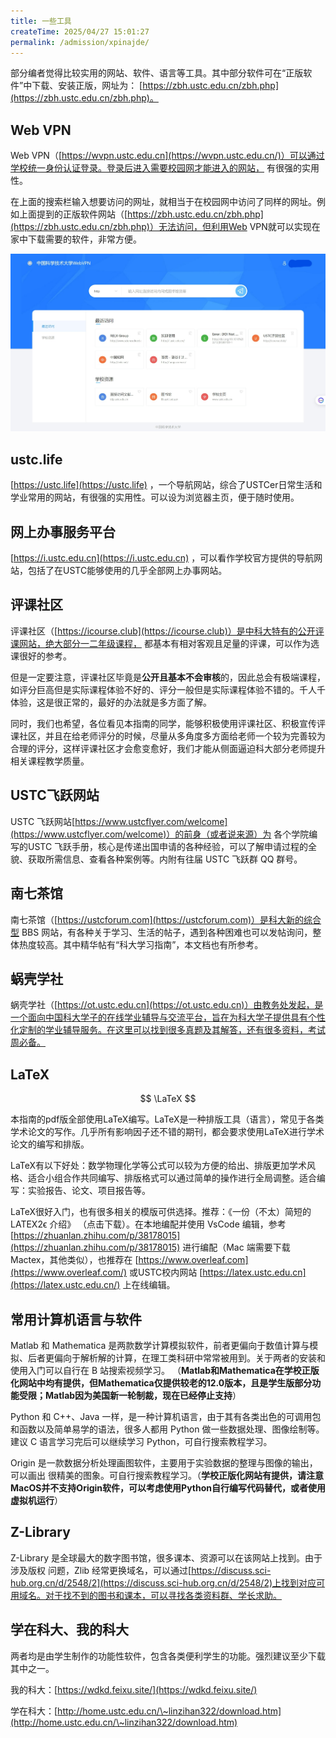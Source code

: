 ```yaml
---
title: 一些工具
createTime: 2025/04/27 15:01:27
permalink: /admission/xpinajde/
---
```


部分编者觉得比较实用的网站、软件、语言等工具。其中部分软件可在“正版软件”中下载、安装正版，网址为： [https://zbh.ustc.edu.cn/zbh.php](https://zbh.ustc.edu.cn/zbh.php)。

## Web VPN

Web VPN（[https://wvpn.ustc.edu.cn](https://wvpn.ustc.edu.cn/)）可以通过学校统一身份认证登录。登录后进入需要校园网才能进入的网站， 有很强的实用性。

在上面的搜索栏输入想要访问的网址，就相当于在校园网中访问了同样的网址。例如上面提到的正版软件网站（[https://zbh.ustc.edu.cn/zbh.php](https://zbh.ustc.edu.cn/zbh.php)）无法访问，但利用Web VPN就可以实现在家中下载需要的软件，非常方便。

![Web VPN界面](../assets/wvpn.jpg "Web VPN界面")

## ustc.life

[https://ustc.life](https://ustc.life) ，一个导航网站，综合了USTCer日常生活和学业常用的网站，有很强的实用性。可以设为浏览器主页，便于随时使用。

## 网上办事服务平台

[https://i.ustc.edu.cn](https://i.ustc.edu.cn) ，可以看作学校官方提供的导航网站，包括了在USTC能够使用的几乎全部网上办事网站。

## 评课社区

评课社区（[https://icourse.club](https://icourse.club)）是中科大特有的公开评课网站，绝大部分一二年级课程， 都基本有相对客观且足量的评课，可以作为选课很好的参考。

但是一定要注意，评课社区毕竟是**公开且基本不会审核**的，因此总会有极端课程，如评分巨高但是实际课程体验不好的、评分一般但是实际课程体验不错的。千人千体验，这是很正常的，最好的办法就是多方面了解。

同时，我们也希望，各位看见本指南的同学，能够积极使用评课社区、积极宣传评课社区，并且在给老师评分的时候，尽量从多角度多方面给老师一个较为完善较为合理的评分，这样评课社区才会愈变愈好，我们才能从侧面逼迫科大部分老师提升相关课程教学质量。

## USTC飞跃网站

USTC 飞跃网站[https://www.ustcflyer.com/welcome](https://www.ustcflyer.com/welcome)）的前身（或者说来源）为 各个学院编写的USTC 飞跃手册，核心是传递出国申请的各种经验，可以了解申请过程的全貌、获取所需信息、查看各种案例等。内附有往届 USTC 飞跃群 QQ 群号。

## 南七茶馆

南七茶馆（[https://ustcforum.com](https://ustcforum.com)）是科大新的综合型 BBS 网站，有各种关于学习、生活的帖子，遇到各种困难也可以发帖询问，整体热度较高。其中精华帖有“科大学习指南”，本文档也有所参考。

## 蜗壳学社

蜗壳学社（[https://ot.ustc.edu.cn](https://ot.ustc.edu.cn)）由教务处发起，是一个面向中国科大学子的在线学业辅导与交流平台，旨在为科大学子提供具有个性化定制的学业辅导服务。在这里可以找到很多真题及其解答，还有很多资料，考试周必备。

## LaTeX

$$
\LaTeX
$$

本指南的pdf版全部使用LaTeX编写。LaTeX是一种排版工具（语言），常见于各类学术论文的写作。几乎所有影响因子还不错的期刊，都会要求使用LaTeX进行学术论文的编写和排版。

LaTeX有以下好处：数学物理化学等公式可以较为方便的给出、排版更加学术风格、适合小组合作共同编写、排版格式可以通过简单的操作进行全局调整。适合编写：实验报告、论文、项目报告等。

LaTeX很好入门，也有很多相关的模版可供选择。推荐：《一份（不太）简短的LATEX2ϵ 介绍》 （点击下载）。在本地编配并使用 VsCode 编辑，参考[https://zhuanlan.zhihu.com/p/38178015](https://zhuanlan.zhihu.com/p/38178015) 进行编配（Mac 端需要下载 Mactex，其他类似），也推荐在 [https://www.overleaf.com](https://www.overleaf.com/) 或USTC校内网站 [https://latex.ustc.edu.cn](https://latex.ustc.edu.cn/) 上在线编辑。

## 常用计算机语言与软件

Matlab 和 Mathematica 是两款数学计算模拟软件，前者更偏向于数值计算与模拟、后者更偏向于解析解的计算，在理工类科研中常常被用到。关于两者的安装和使用入门可以自行在 B 站搜索视频学习。 （**Matlab和Mathematica在学校正版化网站中均有提供，但Mathematica仅提供较老的12.0版本，且是学生版部分功能受限；Matlab因为美国新一轮制裁，现在已经停止支持**）

Python 和 C++、Java 一样，是一种计算机语言，由于其有各类出色的可调用包和函数以及简单易学的语法，很多人都用 Python 做一些数据处理、图像绘制等。建议 C 语言学习完后可以继续学习 Python，可自行搜索教程学习。

Origin 是一款数据分析处理画图软件，主要用于实验数据的整理与图像的输出，可以画出 很精美的图象。可自行搜索教程学习。（**学校正版化网站有提供，请注意MacOS并不支持Origin软件，可以考虑使用Python自行编写代码替代，或者使用虚拟机运行**）

## Z-Library

Z-Library 是全球最大的数字图书馆，很多课本、资源可以在该网站上找到。由于涉及版权 问题，Zlib 经常更换域名，可以通过[https://discuss.sci-hub.org.cn/d/2548/2](https://discuss.sci-hub.org.cn/d/2548/2)上找到对应可用域名。对于找不到的图书和课本，可以寻找各类资料群、学长求助。

## 学在科大、我的科大

两者均是由学生制作的功能性软件，包含各类便利学生的功能。强烈建议至少下载其中之一。

我的科大：[https://wdkd.feixu.site/](https://wdkd.feixu.site/)

学在科大：[http://home.ustc.edu.cn/\~linzihan322/download.htm](http://home.ustc.edu.cn/\~linzihan322/download.htm)
